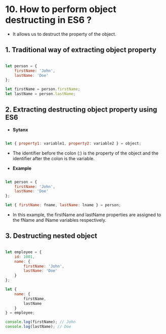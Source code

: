 # 10. How to perform object destructing in ES6 ? #
- It allows us to destruct the property of the object.

## 1. Traditional way of extracting object property ##
```js

let person = {
    firstName: 'John',
    lastName: 'Doe'
};

let firstName = person.firstName;
let lastName = person.lastName; 

```

## 2. Extracting destructing object property using ES6 ##

- <b> Sytanx </b>

```js

let { property1: variable1, property2: variable2 } = object;

```

- The identifier before the colon (:) is the property of the object and the identifier after the colon is the variable.

- <b> Example </b>
```js

let person = {
    firstName: 'John',
    lastName: 'Doe'
};

let { firstName: fname, lastName: lname } = person;

```

- In this example, the firstName and lastName properties are assigned to the fName and lName variables respectively.

## 3. Destructing nested object ###
```js

let employee = {
    id: 1001,
    name: {
        firstName: 'John',
        lastName: 'Doe'
    }
};

let {
    name: {
        firstName,
        lastName
    }
} = employee;

console.log(firstName); // John
console.log(lastName); // Doe

```

